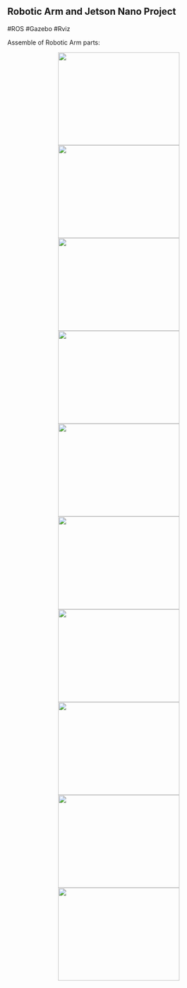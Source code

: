 ## Robotic Arm and Jetson Nano Project
 #ROS #Gazebo #Rviz

Assemble of Robotic Arm parts:

<p align="center" >
  <img width="275" height="210" src="https://github.com/ahmadkh1995/My_Robotic/blob/master/Photos/Assembly/1.jpg">
  <img width="275" height="210" src="https://github.com/ahmadkh1995/My_Robotic/blob/master/Photos/Assembly/2.jpg">
  <img width="275" height="210" src="https://github.com/ahmadkh1995/My_Robotic/blob/master/Photos/Assembly/3.jpg">
  <img width="275" height="210" src="https://github.com/ahmadkh1995/My_Robotic/blob/master/Photos/Assembly/4.jpg">
  <img width="275" height="210" src="https://github.com/ahmadkh1995/My_Robotic/blob/master/Photos/Assembly/5.jpg">
  <img width="275" height="210" src="https://github.com/ahmadkh1995/My_Robotic/blob/master/Photos/Assembly/6.jpg">
  <img width="275" height="210" src="https://github.com/ahmadkh1995/My_Robotic/blob/master/Photos/Assembly/7.jpg">
  <img width="275" height="210" src="https://github.com/ahmadkh1995/My_Robotic/blob/master/Photos/Assembly/8.jpg">
  <img width="275" height="210" src="https://github.com/ahmadkh1995/My_Robotic/blob/master/Photos/Assembly/9.jpg">
  <img width="275" height="210" src="https://github.com/ahmadkh1995/My_Robotic/blob/master/Photos/Assembly/10.jpg">
 
</p>
